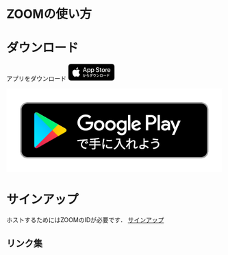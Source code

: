 # ZOOMの使い方

# ダウンロード
アプリをダウンロード
[![iOS](Download_apple.png)](https://apps.apple.com/jp/app/zoom-cloud-meetings/id546505307)

[![Andloid](google-play-badge.png)](https://play.google.com/store/apps/details?id=us.zoom.videomeetings)

# サインアップ
ホストするためにはZOOMのIDが必要です．
[サインアップ](https://www.zoom.us/signup)

## リンク集
